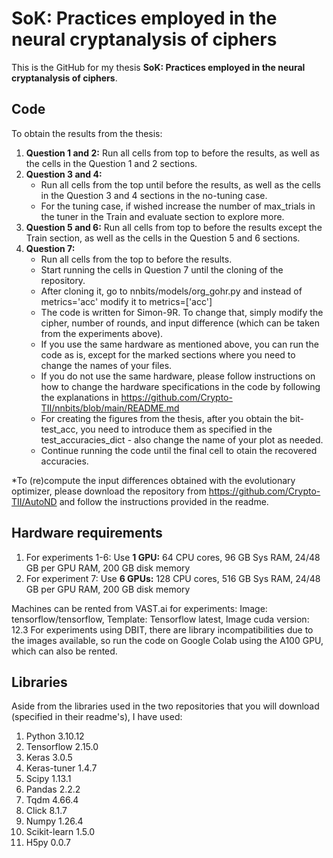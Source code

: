 # SoK: Practices employed in the neural cryptanalysis of ciphers

This is the GitHub for my thesis **SoK: Practices employed in the neural cryptanalysis of ciphers**.

## Code 
To obtain the results from the thesis:
1. **Question 1 and 2:** Run all cells from top to before the results, as well as the cells in the Question 1 and 2 sections.
2. **Question 3 and 4:**
    - Run all cells from the top until before the results, as well as the cells in the Question 3 and 4 sections in the no-tuning case.
    - For the tuning case, if wished increase the number of max_trials in the tuner in the Train and evaluate section to explore more.
4. **Question 5 and 6:** Run all cells from top to before the results except the Train section, as well as the cells in the Question 5 and 6 sections.
5. **Question 7:**
    - Run all cells from the top to before the results.
    - Start running the cells in Question 7 until the cloning of the repository.
    - After cloning it, go to nnbits/models/org_gohr.py and instead of metrics='acc' modify it to metrics=['acc']
    - The code is written for Simon-9R. To change that, simply modify the cipher, number of rounds, and input difference (which can be taken from the experiments above).
    - If you use the same hardware as mentioned above, you can run the code as is, except for the marked sections where you need to change the names of your files.
    - If you do not use the same hardware, please follow instructions on how to change the hardware specifications in the code by following the explanations in https://github.com/Crypto-TII/nnbits/blob/main/README.md
    - For creating the figures from the thesis, after you obtain the bit-test_acc, you need to introduce them as specified in the test_accuracies_dict - also change the name of your plot as needed.
    - Continue running the code until the final cell to otain the recovered accuracies.

*To (re)compute the input differences obtained with the evolutionary optimizer, please download the repository from https://github.com/Crypto-TII/AutoND and follow the instructions provided in the readme.  

## Hardware requirements 
1. For experiments 1-6:   Use **1 GPU:** 64 CPU cores, 96 GB Sys RAM, 24/48 GB per GPU RAM, 200 GB disk memory 
2. For experiment 7:      Use **6 GPUs:** 128 CPU cores, 516 GB Sys RAM, 24/48 GB per GPU RAM, 200 GB disk memory

Machines can be rented from VAST.ai for experiments: Image: tensorflow/tensorflow, Template: Tensorflow latest, Image cuda version: 12.3
For experiments using DBIT, there are library incompatibilities due to the images available, so run the code on Google Colab using the A100 GPU, which can also be rented.

## Libraries
Aside from the libraries used in the two repositories that you will download (specified in their readme's), I have used:
1. Python 3.10.12
2. Tensorflow 2.15.0
3. Keras 3.0.5
4. Keras-tuner 1.4.7
5. Scipy 1.13.1
6. Pandas 2.2.2
7. Tqdm 4.66.4
8. Click 8.1.7
9. Numpy 1.26.4
10. Scikit-learn 1.5.0
11. H5py 0.0.7

